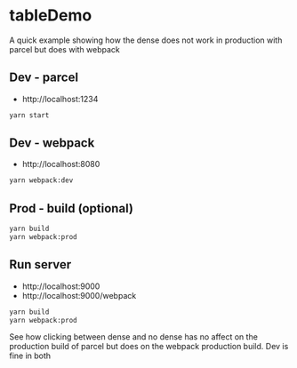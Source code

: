 # tableDemo

A quick example showing how the dense does not work in production with parcel but does with webpack

## Dev - parcel

- http://localhost:1234

```bash
yarn start
```

## Dev - webpack

- http://localhost:8080

```bash
yarn webpack:dev
```

## Prod - build (optional)

```bash
yarn build
yarn webpack:prod
```

## Run server

- http://localhost:9000
- http://localhost:9000/webpack

```bash
yarn build
yarn webpack:prod
```

See how clicking between dense and no dense has no affect on the production build of parcel but does on the webpack production build. Dev is fine in both
